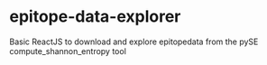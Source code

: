 # epitope-data-explorer
Basic ReactJS to download and explore epitopedata from the pySE compute_shannon_entropy tool
